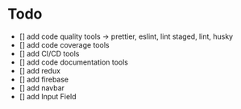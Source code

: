# Todo

* [] add code quality tools -> prettier, eslint, lint staged, lint, husky
* [] add code coverage tools
* [] add CI/CD tools
* [] add code documentation tools
* [] add redux
* [] add firebase
* [] add navbar
* [] add Input Field
